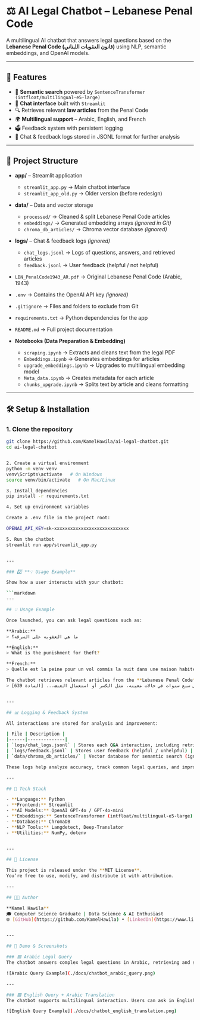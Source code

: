# ⚖️ AI Legal Chatbot – Lebanese Penal Code

A multilingual AI chatbot that answers legal questions based on the **Lebanese Penal Code (قانون العقوبات اللبناني)** using NLP, semantic embeddings, and OpenAI models.

---

## 🚀 Features
- 🧠 **Semantic search** powered by `SentenceTransformer (intfloat/multilingual-e5-large)`
- 💬 **Chat interface** built with `Streamlit`
- 🔍 Retrieves relevant **law articles** from the Penal Code
- 🌍 **Multilingual support** – Arabic, English, and French
- 🗳️ Feedback system with persistent logging
- 🧾 Chat & feedback logs stored in JSONL format for further analysis

---

## 🧩 Project Structure

- **app/** – Streamlit application  
  - `streamlit_app.py` → Main chatbot interface  
  - `streamlit_app_old.py` → Older version (before redesign)

- **data/** – Data and vector storage  
  - `processed/` → Cleaned & split Lebanese Penal Code articles  
  - `embeddings/` → Generated embedding arrays *(ignored in Git)*  
  - `chroma_db_articles/` → Chroma vector database *(ignored)*

- **logs/** – Chat & feedback logs *(ignored)*  
  - `chat_logs.jsonl` → Logs of questions, answers, and retrieved articles  
  - `feedback.jsonl` → User feedback (helpful / not helpful)

- `LBN_PenalCode1943_AR.pdf` → Original Lebanese Penal Code (Arabic, 1943)  
- `.env` → Contains the OpenAI API key *(ignored)*  
- `.gitignore` → Files and folders to exclude from Git  
- `requirements.txt` → Python dependencies for the app  
- `README.md` → Full project documentation  

- **Notebooks (Data Preparation & Embedding)**
  - `scraping.ipynb` → Extracts and cleans text from the legal PDF  
  - `Embeddings.ipynb` → Generates embeddings for articles  
  - `upgrade_embeddings.ipynb` → Upgrades to multilingual embedding model  
  - `Meta_data.ipynb` → Creates metadata for each article  
  - `chunks_upgrade.ipynb` → Splits text by article and cleans formatting

---

## 🛠️ Setup & Installation

### 1. Clone the repository
```bash
git clone https://github.com/KamelHawila/ai-legal-chatbot.git
cd ai-legal-chatbot


2. Create a virtual environment
python -m venv venv
venv\Scripts\activate   # On Windows
source venv/bin/activate   # On Mac/Linux

3. Install dependencies
pip install -r requirements.txt

4. Set up environment variables

Create a .env file in the project root:

OPENAI_API_KEY=sk-xxxxxxxxxxxxxxxxxxxxxxxxxxxx

5. Run the chatbot
streamlit run app/streamlit_app.py


---

### 2️⃣ **💡 Usage Example**

Show how a user interacts with your chatbot:

```markdown
---

## 💡 Usage Example

Once launched, you can ask legal questions such as:

**Arabic:**  
> ما هي العقوبة على السرقة؟

**English:**  
> What is the punishment for theft?

**French:**  
> Quelle est la peine pour un vol commis la nuit dans une maison habitée ?

The chatbot retrieves relevant articles from the **Lebanese Penal Code**, then summarizes them with references like:
> تعاقب السرقة بالأشغال الشاقة من ثلاث سنوات إلى سبع سنوات في حالات معينة، مثل الكسر أو استعمال العنف... [المادة 639]


---

## 📊 Logging & Feedback System

All interactions are stored for analysis and improvement:

| File | Description |
|------|--------------|
| `logs/chat_logs.jsonl` | Stores each Q&A interaction, including retrieved article IDs |
| `logs/feedback.jsonl` | Stores user feedback (helpful / unhelpful) |
| `data/chroma_db_articles/` | Vector database for semantic search (ignored in Git) |

These logs help analyze accuracy, track common legal queries, and improve future model versions.

---

## 🧠 Tech Stack

- **Language:** Python  
- **Frontend:** Streamlit  
- **AI Models:** OpenAI GPT-4o / GPT-4o-mini  
- **Embeddings:** SentenceTransformer (intfloat/multilingual-e5-large)  
- **Database:** ChromaDB  
- **NLP Tools:** Langdetect, Deep-Translator  
- **Utilities:** NumPy, dotenv


---

## 📜 License

This project is released under the **MIT License**.  
You’re free to use, modify, and distribute it with attribution.

---

## 👨‍💻 Author

**Kamel Hawila**  
🎓 Computer Science Graduate | Data Science & AI Enthusiast  
🌐 [GitHub](https://github.com/KamelHawila) • [LinkedIn](https://www.linkedin.com/in/kamel-hawila-70052b355/)


---

## 🎥 Demo & Screenshots

### 🟦 Arabic Legal Query
The chatbot answers complex legal questions in Arabic, retrieving and summarizing relevant articles from the Lebanese Penal Code.

![Arabic Query Example](./docs/chatbot_arabic_query.png)

---

### 🟩 English Query + Arabic Translation
The chatbot supports multilingual interaction. Users can ask in English or French and receive accurate legal explanations — with the ability to translate answers into Arabic.

![English Query Example](./docs/chatbot_english_translation.png)





